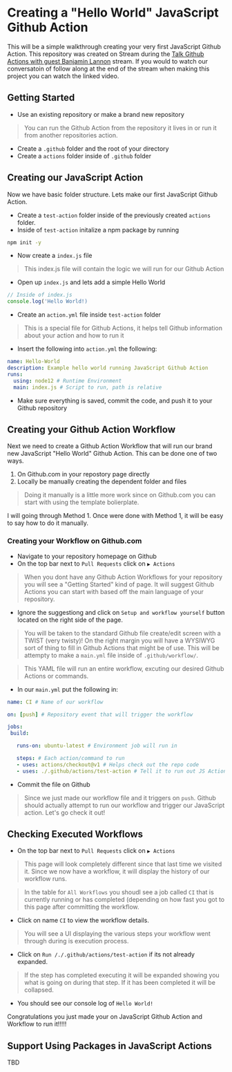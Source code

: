 # Creating a "Hello World" JavaScript Github Action

This will be a simple walkthrough creating your very first JavaScript Github Action. This repository was created on Stream during the [Talk Github Actions with guest Banjamin Lannon](https://www.twitch.tv/videos/511958691) stream. If you would to watch our conversatoin of follow along at the end of the stream when making this project you can watch the linked video.

## Getting Started

- Use an existing repository or make a brand new repository
> You can run the Github Action from the repository it lives in or run it from another repositories action.
- Create a `.github` folder and the root of your directory
- Create a `actions` folder inside of `.github` folder

## Creating our JavaScript Action
Now we have basic folder structure. Lets make our first JavaScript Github Action.

- Create a `test-action` folder inside of the previously created `actions` folder.
- Inside of `test-action` initalize a npm package by running
```bash
npm init -y
```
- Now create a `index.js` file
> This index.js file will contain the logic we will run for our Github Action
- Open up `index.js` and lets add a simple Hello World
```javascript
// Inside of index.js
console.log('Hello World!)
```
- Create an `action.yml` file inside `test-action` folder
> This is a special file for Github Actions, it helps tell Github information about your action and how to run it
- Insert the following into `action.yml` the following:
```yaml
name: Hello-World
description: Example hello world running JavaScript Github Action
runs:
  using: node12 # Runtime Environment 
  main: index.js # Script to run, path is relative
```
- Make sure everything is saved, commit the code, and push it to your Github repository

## Creating your Github Action Workflow
Next we need to create a Github Action Workflow that will run our brand new JavaScript "Hello World" Github Action. This can be done one of two ways.

1. On Github.com in your repostory page directly
1. Locally be manually creating the dependent folder and files
> Doing it manually is a little more work since on Github.com you can start with using the template bolierplate.

I will going through Method 1. Once were done with Method 1, it will be easy to say how to do it manually.

### Creating your Workflow on Github.com
 - Navigate to your repository homepage on Github
 - On the top bar next to `Pull Requests` click on `▶️ Actions`
 > When you dont have any Github Action Workflows for your repository you will see a "Getting Started" kind of page. It will suggest Github Actions you can start with based off the main language of your repository.
 - Ignore the suggestiong and click on `Setup and workflow yourself` button located on the right side of the page.
 > You will be taken to the standard Github file create/edit screen with a TWIST (very twisty)! On the right margin you will have a WYSIWYG sort of thing to fill in Github Actions that might be of use. This will be attempty to make a `main.yml` file inside of `.github/workflow/`.
 
 > This YAML file will run an entire workflow, excuting our desired Github Actions or commands.
 - In our `main.yml` put the following in:
 ```yaml
 name: CI # Name of our workflow 

on: [push] # Repository event that will trigger the workflow

jobs:
  build:

    runs-on: ubuntu-latest # Environment job will run in 

    steps: # Each action/command to run
    - uses: actions/checkout@v1 # Helps check out the repo code
    - uses: ./.github/actions/test-action # Tell it to run out JS Action
```
- Commit the file on Github
> Since we just made our workflow file and it triggers on `push`. Github should actually attempt to run our workflow and trigger our JavaScript action. Let's go check it out!

## Checking Executed Workflows
- On the top bar next to `Pull Requests` click on `▶️ Actions`
> This page will look completely different since that last time we visited it. Since we now have a workflow, it will display the history of our workflow runs.

> In the table for `All Workflows` you shoudl see a job called `CI` that is currently running or has completed (depending on how fast you got to this page after committing the workflow.
- Click on name `CI` to view the workflow details.
> You will see a UI displaying the various steps your workflow went through during is execution process.
- Click on `Run /./.github/actions/test-action` if its not already expanded.
> If the step has completed executing it will be expanded showing you what is going on during that step. If it has been completed it will be collapsed.
- You should see our console log of `Hello World!`

Congratulations you just made your on JavaScript Github Action and Workflow to run it!!!!!

## Support Using Packages in JavaScript Actions

TBD
